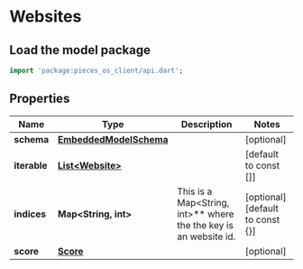 # Websites

## Load the model package
```dart
import 'package:pieces_os_client/api.dart';
```

## Properties
Name | Type | Description | Notes
------------ | ------------- | ------------- | -------------
**schema** | [**EmbeddedModelSchema**](EmbeddedModelSchema) |  | [optional] 
**iterable** | [**List\<Website\>**](Website) |  | [default to const []]
**indices** | **Map\<String, int\>** | This is a Map\<String, int\>** where the the key is an website id. | [optional] [default to const {}]
**score** | [**Score**](Score) |  | [optional] 




